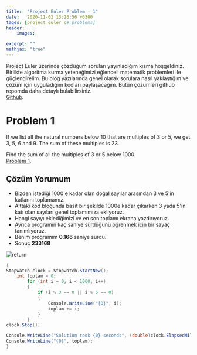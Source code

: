 ```yaml
---
title:  "Project Euler Problem - 1"
date:   2020-11-02 13:26:56 +0300
tages: [project euler c# problems]
header: 
    images:

excerpt: ""
mathjax: "true"
---
```

Project Euler üzerinde çözdüğüm soruları yayınladığım kısma hoşgeldiniz. Birlikte algoritma kurma yeteneğimizi eğlenceli matematik problemleri ile güçlendirelim. Bu blog yazılarında genel olarak sorulara nasıl yaklaştığım ve çözüm için uyguladığım kodları paylaşacağım.
Bütün çözümleri github repomda daha detaylı bulabilirsiniz.
<br>[Github](https://github.com/ibgk883/projecteuler/blob/master/ConsoleApp3/Problem1.cs).

# Problem 1
If we list all the natural numbers below 10 that are multiples of 3 or 5, we get 3, 5, 6 and 9. The sum of these multiples is 23.

Find the sum of all the multiples of 3 or 5 below 1000.
<br>[Problem 1](https://projecteuler.net/problem=1).

## Çözüm Yorumum
- Bizden istediği 1000'e kadar olan doğal sayılar arasından 3 ve 5'in katlarını toplamamız.
- Alttaki kod bloğunda basit bir şekilde 1000e kadar çıkarken 3 yada 5'in katı olan sayıları genel toplamımıza ekliyoruz.
- Hangi sayıyı eklediğimizi ve en son toplamı ekrana yazdırıyoruz.
- Ayrıca programın kaç saniye sürdüğünü öğrenmek için bir sayaç tanımlıyoruz.
- Benim programım **0.168** saniye sürdü.
- Sonuç **233168**

![return](https://i.imgur.com/M7XiDaq.png)
<br>

```c#
{
Stopwatch clock = Stopwatch.StartNew();
    int toplam = 0;
        for (int i = 0; i < 1000; i++)
        {
            if (i % 3 == 0 || i % 5 == 0)
            {
                Console.WriteLine("{0}", i);
                toplam += i;
            }
        }
clock.Stop();

Console.WriteLine("Solution took {0} seconds", (double)clock.ElapsedMilliseconds / 1000);
Console.WriteLine("{0}", toplam);
}
```
